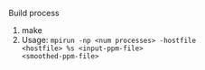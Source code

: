 Build process
1. make
2. Usage: <code>mpirun -np \<num processes\> -hostfile \<hostfile\> %s \<input-ppm-file\> \<smoothed-ppm-file\></code>
